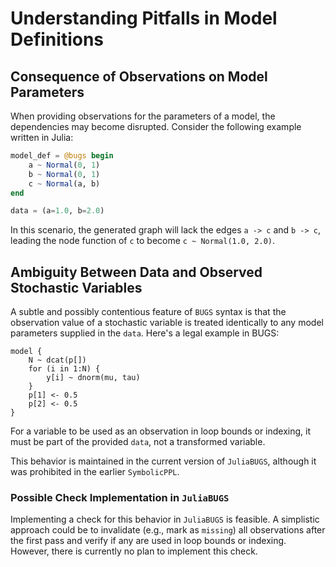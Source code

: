 # Understanding Pitfalls in Model Definitions

## Consequence of Observations on Model Parameters

When providing observations for the parameters of a model, the dependencies may become disrupted. Consider the following example written in Julia:

```julia
model_def = @bugs begin
    a ~ Normal(0, 1)
    b ~ Normal(0, 1)
    c ~ Normal(a, b)
end

data = (a=1.0, b=2.0)
```

In this scenario, the generated graph will lack the edges `a -> c` and `b -> c`, leading the node function of `c` to become `c ~ Normal(1.0, 2.0)`.

## Ambiguity Between Data and Observed Stochastic Variables

A subtle and possibly contentious feature of `BUGS` syntax is that the observation value of a stochastic variable is treated identically to any model parameters supplied in the `data`. Here's a legal example in BUGS:

```
model {
    N ~ dcat(p[])
    for (i in 1:N) {
        y[i] ~ dnorm(mu, tau)
    }
    p[1] <- 0.5
    p[2] <- 0.5
}
```

For a variable to be used as an observation in loop bounds or indexing, it must be part of the provided `data`, not a transformed variable.

This behavior is maintained in the current version of `JuliaBUGS`, although it was prohibited in the earlier `SymbolicPPL`.

### Possible Check Implementation in `JuliaBUGS`

Implementing a check for this behavior in `JuliaBUGS` is feasible. A simplistic approach could be to invalidate (e.g., mark as `missing`) all observations after the first pass and verify if any are used in loop bounds or indexing. However, there is currently no plan to implement this check.
